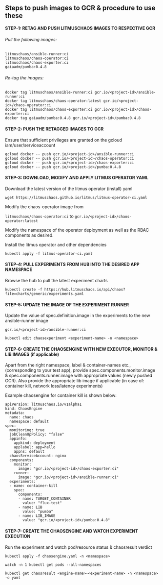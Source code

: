 ## Steps to push images to GCR & procedure to use these

#### STEP-1: RETAG AND PUSH LITMUSCHAOS IMAGES TO RESPECTIVE GCR

###### Pull the following images:

```
litmuschaos/ansible-runner:ci
litmuschaos/chaos-operator:ci
litmuschaos/chaos-exporter:ci
gaiaadm/pumba:0.4.8
```
###### Re-tag the images:

```
docker tag litmuschaos/ansible-runner:ci gcr.io/<project-id>/ansible-runner:ci
docker tag litmuschaos/chaos-operator:latest gcr.io/<project-id>/chaos-operator:ci
docker tag litmuschaos/chaos-exporter:ci gcr.io/<project-id>/chaos-exporter:ci
docker tag gaiaadm/pumba:0.4.8 gcr.io/<project-id>/pumba:0.4.8
```

#### STEP-2: PUSH THE RETAGGED IMAGES TO GCR

Ensure that sufficient privileges are granted on the gcloud iam/user/serviceaccount

```
gcloud docker -- push gcr.io/<project-id>/ansible-runner:ci
gcloud docker -- push gcr.io/<project-id>/chaos-operator:ci
gcloud docker -- push gcr.io/<project-id>/chaos-exporter:ci
gcloud docker -- push gcr.io/<project-id>/pumba:0.4.8
```

#### STEP-3: DOWNLOAD, MODIFY AND APPLY LITMUS OPERATOR YAML

Download the latest version of the litmus operator (install) yaml

`wget https://litmuschaos.github.io/litmus/litmus-operator-ci.yaml`

Modify the chaos-operator image from

`litmuschaos/chaos-operator:ci` to `gcr.io/<project-id>/chaos-operator:latest`

Modify the namespace of the operator deployment as well as the RBAC components as desired.

Install the litmus operator and other dependencies

`kubectl apply -f litmus-operator-ci.yaml`

#### STEP-4: PULL EXPERIMENTS FROM HUB INTO THE DESIRED APP NAMESPACE

Browse the hub to pull the latest experiment charts

`kubectl create -f https://hub.litmuschaos.io/api/chaos?file=charts/generic/experiments.yaml`

#### STEP-5: UPDATE THE IMAGE OF THE EXPERIMENT RUNNER

Update the value of spec.definition.image in the experiments to the new ansible-runner image

`gcr.io/<project-id>/ansible-runner:ci`

`kubectl edit chaosexperiment <experiment-name> -n <namespace>`

#### STEP-6: CREATE THE CHAOSENGINE WITH NEW EXECUTOR, MONITOR & LIB IMAGES (if applicable)

Apart from the right namespace, label & container-names etc., (corresponding to your test app), provide spec.components.monitor.image & spec.components.runner.image with appropriate values (newly pushed GCR).
Also provide the appropriate lib image if applicable (in case of: container kill, network loss/latency experiments)

Example chaosengine for container kill is shown below:

```
apiVersion: litmuschaos.io/v1alpha1
kind: ChaosEngine
metadata:
  name: chaos
  namespace: default
spec:
  monitoring: true
  jobCleanUpPolicy: "false"
  appinfo:
    appkind: deployment
    applabel: app=hello
    appns: default
  chaosServiceAccount: nginx
  components:
    monitor:
      image: "gcr.io/<project-id>/chaos-exporter:ci"
    runner:
      image: "gcr.io/<project-id>/ansible-runner:ci"
  experiments:
  - name: container-kill
    spec:
      components:
      - name: TARGET_CONTAINER
        value: "flux-test"
      - name: LIB
        value: "pumba"
      - name: LIB_IMAGE
        value: "gcr.io/<project-id>/pumba:0.4.8"
```

#### STEP-7: CREATE THE CHAOSENGINE AND WATCH EXPERIMENT EXECUTION

Run the experiment and watch pod/resource status & chaosresult verdict

`kubectl apply -f chaosengine.yaml -n <namespace>`

`watch -n 1 kubectl get pods --all-namespaces`

`kubectl get chaosresult <engine-name>-<experiment-name> -n <namespace> -o yaml`
